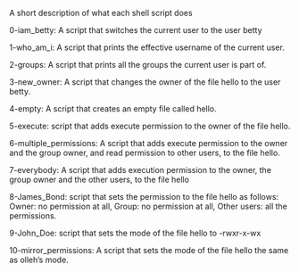 A short description of what each shell script does

0-iam_betty: A script that switches the current user to the user betty

1-who_am_i: A script that prints the effective username of the current user.

2-groups: A script that prints all the groups the current user is part of.

3-new_owner: A script that changes the owner of the file hello to the user betty.

4-empty: A script that creates an empty file called hello.

5-execute: script that adds execute permission to the owner of the file hello.

6-multiple_permissions: A script that adds execute permission to the owner and the group owner, and read permission to other users, to the file hello.

7-everybody: A script that adds execution permission to the owner, the group owner and the other users, to the file hello

8-James_Bond: script that sets the permission to the file hello as follows: Owner: no permission at all, Group: no permission at all, Other users: all the permissions.

9-John_Doe: script that sets the mode of the file hello to -rwxr-x-wx

10-mirror_permissions: A script that sets the mode of the file hello the same as olleh’s mode.
